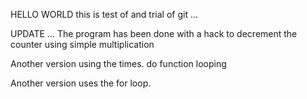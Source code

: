 HELLO WORLD this is test of and trial of git ...


UPDATE ...
The program has been done with a hack to decrement the counter using simple multiplication

Another version using the times. do function looping

Another version uses the for loop. 

